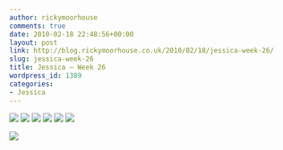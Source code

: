 ```yaml
---
author: rickymoorhouse
comments: true
date: 2010-02-18 22:48:56+00:00
layout: post
link: http://blog.rickymoorhouse.co.uk/2010/02/18/jessica-week-26/
slug: jessica-week-26
title: Jessica – Week 26
wordpress_id: 1389
categories:
- Jessica
---
```


[![](/ricky/images/jessica/26-1.png)](/ricky/images/jessica/26-1.jpg) [![](/ricky/images/jessica/26-2.png)](/ricky/images/jessica/26-2.jpg) [![](/ricky/images/jessica/26-3.png)](/ricky/images/jessica/26-3.jpg) [![](/ricky/images/jessica/26-5.png)](/ricky/images/jessica/26-5.jpg) [![](/ricky/images/jessica/26-6.png)](/ricky/images/jessica/26-6.jpg) [![](/ricky/images/jessica/26-7.png)](/ricky/images/jessica/26-7.jpg)




![](/ricky/images/jessica/26-4.jpg)
